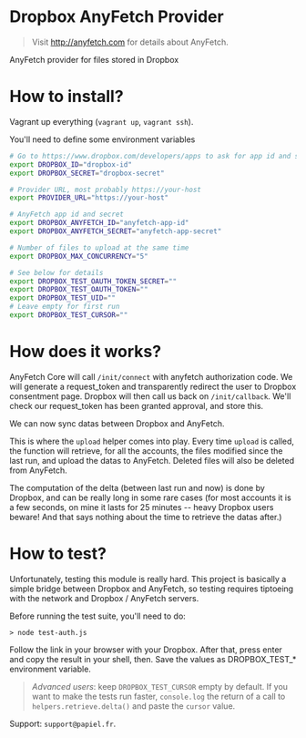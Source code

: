 # Dropbox AnyFetch Provider
> Visit http://anyfetch.com for details about AnyFetch.

AnyFetch provider for files stored in Dropbox

# How to install?
Vagrant up everything (`vagrant up`, `vagrant ssh`).

You'll need to define some environment variables

```bash
# Go to https://www.dropbox.com/developers/apps to ask for app id and secret
export DROPBOX_ID="dropbox-id"
export DROPBOX_SECRET="dropbox-secret"

# Provider URL, most probably https://your-host
export PROVIDER_URL="https://your-host"

# AnyFetch app id and secret
export DROPBOX_ANYFETCH_ID="anyfetch-app-id"
export DROPBOX_ANYFETCH_SECRET="anyfetch-app-secret"

# Number of files to upload at the same time
export DROPBOX_MAX_CONCURRENCY="5"

# See below for details
export DROPBOX_TEST_OAUTH_TOKEN_SECRET=""
export DROPBOX_TEST_OAUTH_TOKEN=""
export DROPBOX_TEST_UID=""
# Leave empty for first run
export DROPBOX_TEST_CURSOR=""
```

# How does it works?
AnyFetch Core will call `/init/connect` with anyfetch authorization code. We will generate a request_token and transparently redirect the user to Dropbox consentment page.
Dropbox will then call us back on `/init/callback`. We'll check our request_token has been granted approval, and store this.

We can now sync datas between Dropbox and AnyFetch.

This is where the `upload` helper comes into play.
Every time `upload` is called, the function will retrieve, for all the accounts, the files modified since the last run, and upload the datas to AnyFetch.
Deleted files will also be deleted from AnyFetch.

The computation of the delta (between last run and now) is done by Dropbox, and can be really long in some rare cases (for most accounts it is a few seconds, on mine it lasts for 25 minutes -- heavy Dropbox users beware! And that says nothing about the time to retrieve the datas after.)

# How to test?
Unfortunately, testing this module is really hard.
This project is basically a simple bridge between Dropbox and AnyFetch, so testing requires tiptoeing with the network and Dropbox / AnyFetch servers.

Before running the test suite, you'll need to do:

```
> node test-auth.js
```

Follow the link in your browser with your Dropbox.
After that, press enter and copy the result in your shell, then. Save the values as DROPBOX_TEST_* environment variable.

> *Advanced users*: keep `DROPBOX_TEST_CURSOR` empty by default. If you want to make the tests run faster, `console.log` the return of a call to `helpers.retrieve.delta()` and paste the `cursor` value.

Support: `support@papiel.fr`.
